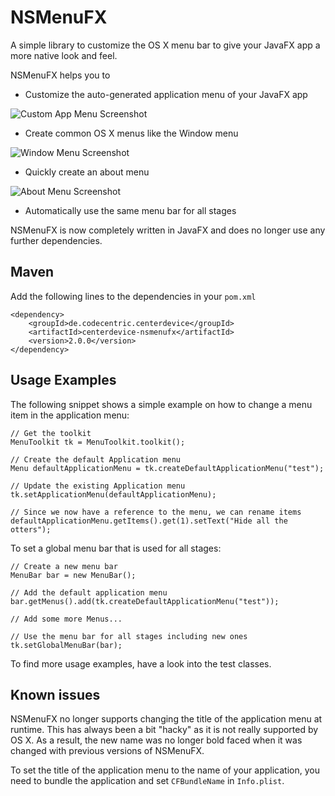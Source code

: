 # NSMenuFX

A simple library to customize the OS X menu bar to give your JavaFX app 
a more native look and feel.  

NSMenuFX helps you to

* Customize the auto-generated application menu of your JavaFX app

![Custom App Menu Screenshot](https://raw.githubusercontent.com/codecentric/NSMenuFX/master/Assets/Screenshots/AppMenu.png)

* Create common OS X menus like the Window menu

![Window Menu Screenshot](https://raw.githubusercontent.com/codecentric/NSMenuFX/master/Assets/Screenshots/WindowMenu.png)

* Quickly create an about menu

![About Menu Screenshot](https://raw.githubusercontent.com/codecentric/NSMenuFX/master/Assets/Screenshots/AboutStage.png)

* Automatically use the same menu bar for all stages

NSMenuFX is now completely written in JavaFX and does no longer use any
further dependencies.

## Maven

Add the following lines to the dependencies in your `pom.xml`

	<dependency>
    	<groupId>de.codecentric.centerdevice</groupId>
    	<artifactId>centerdevice-nsmenufx</artifactId>
    	<version>2.0.0</version>
    </dependency>

## Usage Examples

The following snippet shows a simple example on how to change a menu item in
the application menu:

    // Get the toolkit
    MenuToolkit tk = MenuToolkit.toolkit();
    
    // Create the default Application menu
	Menu defaultApplicationMenu = tk.createDefaultApplicationMenu("test");
	
	// Update the existing Application menu
	tk.setApplicationMenu(defaultApplicationMenu);

	// Since we now have a reference to the menu, we can rename items
	defaultApplicationMenu.getItems().get(1).setText("Hide all the otters");

To set a global menu bar that is used for all stages:

	// Create a new menu bar
	MenuBar bar = new MenuBar();
	
	// Add the default application menu
	bar.getMenus().add(tk.createDefaultApplicationMenu("test"));
	
	// Add some more Menus...

	// Use the menu bar for all stages including new ones
	tk.setGlobalMenuBar(bar);

To find more usage examples, have a look into the test classes.

## Known issues

NSMenuFX no longer supports changing the title of the application menu at
runtime. This has always been a bit "hacky" as it is not really supported
by OS X. As a result, the new name was no longer bold faced when it was
changed with previous versions of NSMenuFX.

To set the title of the application menu to the name of your application,
you need to bundle the application and set `CFBundleName` in `Info.plist`.
